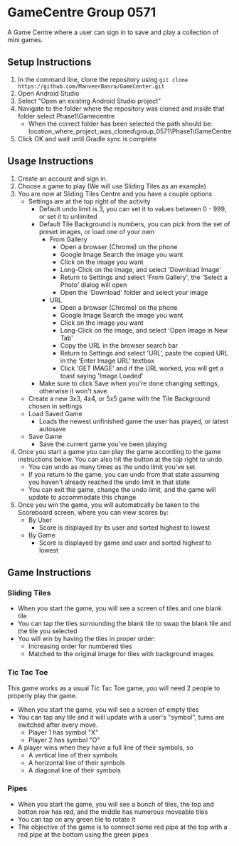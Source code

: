 # GameCentre Group 0571 

A Game Centre where a user can sign in to save and play a collection of mini games.

## Setup Instructions

1. In the command line, clone the repository using `git clone https://github.com/ManveerBasra/GameCenter.git`
2. Open Android Studio
3. Select "Open an existing Android Studio project"
4. Navigate to the folder where the repository was cloned and inside that folder select Phase1\Gamecentre
    - When the correct folder has been selected the path should be: location_where_project_was_cloned\group_0571\Phase1\GameCentre
5. Click OK and wait until Gradle sync is complete

## Usage Instructions

1. Create an account and sign in.
2. Choose a game to play (We will use Sliding Tiles as an example)
3. You are now at Sliding Tiles Centre and you have a couple options
   + Settings are at the top right of the activity
       + Default undo limit is 3, you can set it to values between 0 - 999, or set it to unlimited
       + Default Tile Background is numbers, you can pick from the set of preset images, or load one of 
       your own
         + From Gallery
            + Open a browser (Chrome) on the phone
            + Google Image Search the image you want
            + Click on the image you want
            + Long-Click on the image, and select 'Download Image'
            + Return to Settings and select 'From Gallery', the 'Select a Photo' dialog will open
            + Open the 'Download' folder and select your image
         + URL
            + Open a browser (Chrome) on the phone
            + Google Image Search the image you want
            + Click on the image you want
            + Long-Click on the image, and select 'Open Image in New Tab'
            + Copy the URL in the browser search bar
            + Return to Settings and select 'URL', paste the copied URL in the 'Enter Image URL' textbox
            + Click 'GET IMAGE' and if the URL worked, you will get a toast saying 'Image Loaded'
       + Make sure to click Save when you're done changing settings, otherwise it won't save.
   + Create a new 3x3, 4x4, or 5x5 game with the Tile Background chosen in settings
   + Load Saved Game
       + Loads the newest unfinished game the user has played, or latest autosave
   + Save Game
       + Save the current game you've been playing
4. Once you start a game you can play the game according to the game instructions below. You can also 
hit the button at the top right to undo.
   + You can undo as many times as the undo limit you've set
   + If you return to the game, you can undo from that state assuming you haven't already reached the
   undo limit in that state
   + You can exit the game, change the undo limit, and the game will update to accommodate this change
5. Once you win the game, you will automatically be taken to the Scoreboard screen, where you can view scores by:
   + By User
       + Score is displayed by its user and sorted highest to lowest
   + By Game
       + Score is displayed by game and user and sorted highest to lowest
   
## Game Instructions

### Sliding Tiles

+ When you start the game, you will see a screen of tiles and one blank tile
+ You can tap the tiles surrounding the blank tile to swap the blank tile and the tile
you selected
+ You will win by having the tiles in proper order:
  + Increasing order for numbered tiles
  + Matched to the original image for tiles with background images
 
### Tic Tac Toe

This game works as a usual Tic Tac Toe game, you will need 2 people to properly play the game.

+ When you start the game, you will see a screen of empty tiles
+ You can tap any tile and it will update with a user's "symbol", turns are switched after every move.
  + Player 1 has symbol "X"
  + Player 2 has symbol "O"
+ A player wins when they have a full line of their symbols, so
  + A vertical line of their symbols
  + A horizontal line of their symbols
  + A diagonal line of their symbols

### Pipes

+ When you start the game, you will see a bunch of tiles, the top and botton row has red, and the middle has numerous moveable tiles
+ You can tap on any green tile to rotate it
+ The objective of the game is to connect some red pipe at the top with a red pipe at the bottom using the green pipes

